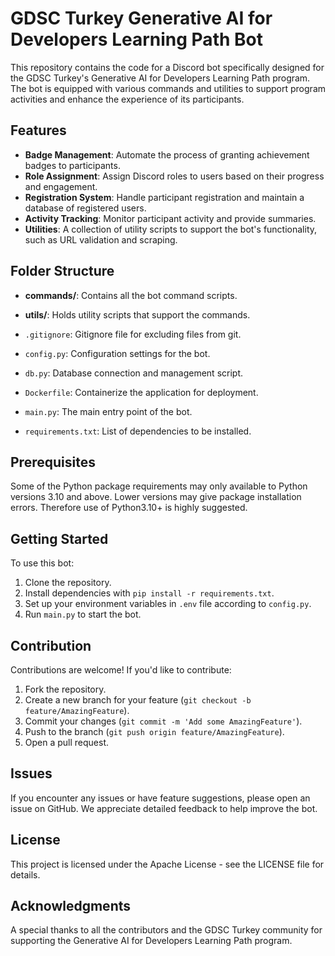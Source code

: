 # GDSC Turkey Generative AI for Developers Learning Path Bot

This repository contains the code for a Discord bot specifically designed for the GDSC Turkey's Generative AI for Developers Learning Path program. The bot is equipped with various commands and utilities to support program activities and enhance the experience of its participants.

## Features

- **Badge Management**: Automate the process of granting achievement badges to participants.
- **Role Assignment**: Assign Discord roles to users based on their progress and engagement.
- **Registration System**: Handle participant registration and maintain a database of registered users.
- **Activity Tracking**: Monitor participant activity and provide summaries.
- **Utilities**: A collection of utility scripts to support the bot's functionality, such as URL validation and scraping.

## Folder Structure

- **commands/**: Contains all the bot command scripts.

- **utils/**: Holds utility scripts that support the commands.

- `.gitignore`: Gitignore file for excluding files from git.
- `config.py`: Configuration settings for the bot.
- `db.py`: Database connection and management script.
- `Dockerfile`: Containerize the application for deployment.
- `main.py`: The main entry point of the bot.
- `requirements.txt`: List of dependencies to be installed.

## Prerequisites

Some of the Python package requirements may only available to Python versions 3.10 and above. Lower versions may give package installation errors. Therefore use of Python3.10+ is highly suggested.

## Getting Started

To use this bot:

1. Clone the repository.
2. Install dependencies with `pip install -r requirements.txt`.
3. Set up your environment variables in `.env` file according to `config.py`.
4. Run `main.py` to start the bot.

## Contribution

Contributions are welcome! If you'd like to contribute:

1. Fork the repository.
2. Create a new branch for your feature (`git checkout -b feature/AmazingFeature`).
3. Commit your changes (`git commit -m 'Add some AmazingFeature'`).
4. Push to the branch (`git push origin feature/AmazingFeature`).
5. Open a pull request.

## Issues

If you encounter any issues or have feature suggestions, please open an issue on GitHub. We appreciate detailed feedback to help improve the bot.

## License

This project is licensed under the Apache License - see the LICENSE file for details.

## Acknowledgments

A special thanks to all the contributors and the GDSC Turkey community for supporting the Generative AI for Developers Learning Path program.
